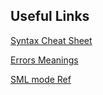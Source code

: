 ## Useful Links

[Syntax Cheat Sheet](http://rigaux.org/language-study/syntax-across-languages-per-language/SML.html) 

[Errors Meanings](http://flint.cs.yale.edu/cs421/smlnj/doc/errors.html) 

[SML mode Ref](https://www.smlnj.org/doc/Emacs/sml-mode.html)

